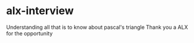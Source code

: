 # alx-interview
Understanding all that is to know about pascal's triangle
Thank you a ALX for the opportunity
